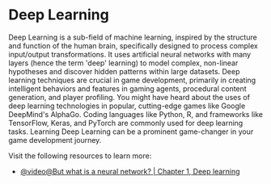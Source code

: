 # Deep Learning

Deep Learning is a sub-field of machine learning, inspired by the structure and function of the human brain, specifically designed to process complex input/output transformations. It uses artificial neural networks with many layers (hence the term 'deep' learning) to model complex, non-linear hypotheses and discover hidden patterns within large datasets. Deep learning techniques are crucial in game development, primarily in creating intelligent behaviors and features in gaming agents, procedural content generation, and player profiling. You might have heard about the uses of deep learning technologies in popular, cutting-edge games like Google DeepMind's AlphaGo. Coding languages like Python, R, and frameworks like TensorFlow, Keras, and PyTorch are commonly used for deep learning tasks. Learning Deep Learning can be a prominent game-changer in your game development journey.

Visit the following resources to learn more:

- [@video@But what is a neural network? | Chapter 1, Deep learning](https://www.youtube.com/watch?v=aircAruvnKk)